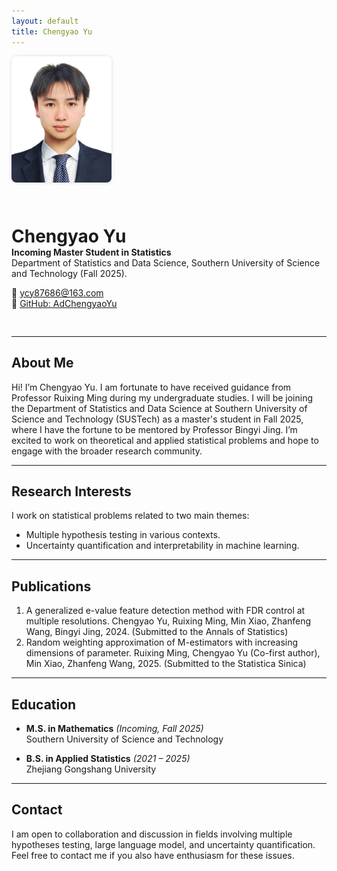 ```yaml
---
layout: default
title: Chengyao Yu
---
```


<div style="display: flex; align-items: center; gap: 30px; flex-wrap: wrap; margin-bottom: 30px;">
  <img src="profile.jpg" alt="Chengyao Yu" width="160" style="border-radius: 8px; box-shadow: 0 0 5px rgba(0,0,0,0.15);" />
  <div>
    <h1 style="margin-bottom: 0;">Chengyao Yu</h1>
    <p style="margin-top: 0;"><strong>Incoming Master Student in Statistics</strong><br/>
    Department of Statistics and Data Science, Southern University of Science and Technology (Fall 2025).</p>
    <p>
      📧 <a href="mailto:ycy87686@163.com">ycy87686@163.com</a><br/>
      🔗 <a href="https://github.com/AdChengyaoYu" target="_blank">GitHub: AdChengyaoYu</a>
    </p>
  </div>
</div>



---


## About Me

Hi! I’m Chengyao Yu. I am fortunate to have received guidance from Professor Ruixing Ming during my undergraduate studies. I will be joining the Department of Statistics and Data Science at Southern University of Science and Technology (SUSTech) as a master's student in Fall 2025, where I have the fortune to be mentored by Professor Bingyi Jing. I’m excited to work on theoretical and applied statistical problems and hope to engage with the broader research community.

---

## Research Interests

I work on statistical problems related to two main themes:

- Multiple hypothesis testing in various contexts.  
- Uncertainty quantification and interpretability in machine learning.

---

## Publications

1. A generalized e-value feature detection method with FDR control at multiple resolutions. Chengyao Yu, Ruixing Ming, Min Xiao, Zhanfeng Wang, Bingyi Jing, 2024. (Submitted to the Annals of Statistics)  
2. Random weighting approximation of M-estimators with increasing dimensions of parameter. Ruixing Ming, Chengyao Yu (Co-first author), Min Xiao, Zhanfeng Wang, 2025. (Submitted to the Statistica Sinica)

---
## Education

- **M.S. in Mathematics** *(Incoming, Fall 2025)*  
  Southern University of Science and Technology

- **B.S. in Applied Statistics** *(2021 – 2025)*  
  Zhejiang Gongshang University


---
## Contact

I am open to collaboration and discussion in fields involving multiple hypotheses testing, large language model, and uncertainty quantification. Feel free to contact me if you also have enthusiasm for these issues.

